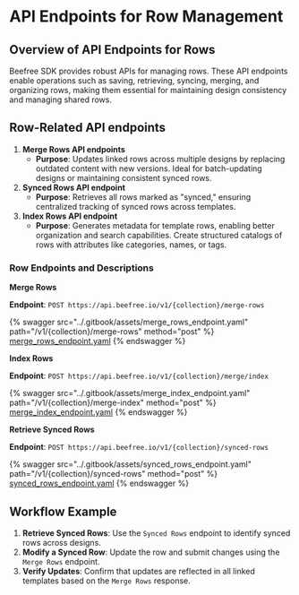 # API Endpoints for Row Management

## **Overview of API Endpoints for Rows**

Beefree SDK provides robust APIs for managing rows. These API endpoints enable operations such as saving, retrieving, syncing, merging, and organizing rows, making them essential for maintaining design consistency and managing shared rows.

## **Row-Related API endpoints**

1. **Merge Rows API endpoints**
   * **Purpose**: Updates linked rows across multiple designs by replacing outdated content with new versions. Ideal for batch-updating designs or maintaining consistent synced rows.
2. **Synced Rows API endpoint**
   * **Purpose**: Retrieves all rows marked as "synced," ensuring centralized tracking of synced rows across templates.
3. **Index Rows API endpoint**
   * **Purpose**: Generates metadata for template rows, enabling better organization and search capabilities. Create structured catalogs of rows with attributes like categories, names, or tags.

### **Row Endpoints and Descriptions**

**Merge Rows**

**Endpoint**: `POST https://api.beefree.io/v1/{collection}/merge-rows`

{% swagger src="../.gitbook/assets/merge_rows_endpoint.yaml" path="/v1/{collection}/merge-rows" method="post" %}
[merge_rows_endpoint.yaml](../.gitbook/assets/merge_rows_endpoint.yaml)
{% endswagger %}



**Index Rows**

**Endpoint**: `POST https://api.beefree.io/v1/{collection}/merge/index`

{% swagger src="../.gitbook/assets/merge_index_endpoint.yaml" path="/v1/{collection}/merge-index" method="post" %}
[merge_index_endpoint.yaml](../.gitbook/assets/merge_index_endpoint.yaml)
{% endswagger %}



**Retrieve Synced Rows**

**Endpoint**: `POST https://api.beefree.io/v1/{collection}/synced-rows`

{% swagger src="../.gitbook/assets/synced_rows_endpoint.yaml" path="/v1/{collection}/synced-rows" method="post" %}
[synced_rows_endpoint.yaml](../.gitbook/assets/synced_rows_endpoint.yaml)
{% endswagger %}



## Workflow Example

1. **Retrieve Synced Rows**: Use the `Synced Rows` endpoint to identify synced rows across designs.
2. **Modify a Synced Row**: Update the row and submit changes using the `Merge Rows` endpoint.
3. **Verify Updates**: Confirm that updates are reflected in all linked templates based on the `Merge Rows` response.
